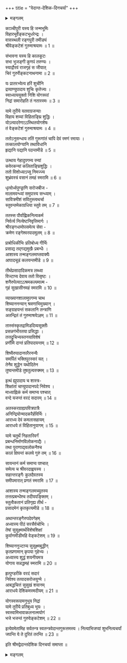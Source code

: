 +++
title = "वेदान्त-देशिक-दिनचर्या"
+++

<details><summary>मङ्गलम्</summary>

श्रीः  
श्रीमते रामानुजाय नमः  
श्रीमते निगमान्तमहादेशिकाय नमः  

श्रीकुमारवरददेशिक विरचिता  
श्रीमद्वेदान्तदेशिक दिनचर्या ॥

श्रीमान् वेङ्कटनाथार्यः कवितार्किककेसरी ।  
वेदान्ताचार्यवर्यो मे सन्निधत्तां सदा हृदि ॥  
श्रीमल्लक्ष्मण योगीन्द्र सिद्धान्त विजयध्वजम्   ।
विश्वामित्र कुलोद्भूतं वरदार्यमहं भजे ॥  
</details>


काञ्चीपुरी यस्य हि जन्मभूमिः  
विहारभूर्वेङ्कटभूधरेन्द्रः ।  
वासस्थली रङ्गपुरी तमीड्यं  
श्रीवेङ्कटेशं गुरुमाश्रयामः ॥ 1 ॥
  
संभावना यस्य हि कालकूटः  
सभा भुजङ्गी कुणपं तरुण्यः ।  
स्याद्रौरवं राजगृहं स जीयात्  
चिरं गुरुर्वेङ्कटनाथनामा ॥ 2 ॥

यः प्रातरभ्येत्य हरिं शुचीनि  
द्रव्याण्युपादाय शुचिः कृतेज्यः ।  
स्वाध्याययुक्तो निशि योगरूपां  
निद्रां समारोहति तं नतास्स्मः ॥ 3 ॥

यामे तुरीये यतवाग्रजन्याः  
विहाय शय्यां विहिताङ्घ्रि शुद्धिः ।  
योऽत्यादरेणाऽऽस्थितयोगशेषः  
तं वेङ्कटेशं गुरुमाश्रयामः ॥ 4 ॥
  

  

ततोऽनुसन्धाय ततिं गुरूणांतं चापि देवं रमणं रमायाः ।  
तत्कालयोग्यानि तथाविधानि  
हृद्यानि पद्यानि पठन्तमीडे ॥ 5 ॥
  
उत्थाय गेहादुपगम्य रम्यां  
कवेरकन्यां कलिताङ्घ्रिशुद्धिः ।  
ततो विशोध्याऽप्सु निमज्ज्य  
शुभ्रंवस्त्रं वसानं तमहं स्मरामि ॥ 6 ॥
  
धृत्वोर्ध्वपुण्ड्राणि सरोजबीज -  
मालामवन्ध्यां समुपास्य सन्ध्याम् ।  
सावित्रमीशं सवितुस्त्वथर्चा  
स्तुवन्तमेकाग्रधिया स्तुवे तम् ॥ 7 ॥
  
ततस्स पौर्वाह्णिकनित्यकर्म  
निर्वर्त्य नित्येष्टनिवृत्तिमार्गः ।  
श्रीरङ्गधामोपसमेत्य सेवा -  
क्रमेण रङ्गेश्वरपादमूलम् ॥ 8 ॥
  
प्राबोधिकीभिः प्रतिबोध्य गीर्भिः  
प्रसाद्य तद्गद्यमुखैः प्रबन्धैः ।  
आशास्य तन्मङ्गलमाप्तवाक्यैः  
आपादचूडं कलयन्तमीडे ॥ 9 ॥
  
तीर्थप्रसादादिकमत्र लब्ध्वा  
विज्टाप्य देवाय ततो विसृष्टः ।  
शनैरुपेत्याऽऽश्रमकल्पमात्म -  
गृहं सुखासीनमहं स्मरामि ॥ 10 ॥
  

  

  
व्याख्यानशालामुपगम्य चाथ  
शिष्याननन्यान् श्रवणाभिमुख्यान् ।  
सङ्ग्राहयन्तं सकलानि तन्त्राणि  
अतन्द्रितं तं गुरुमाश्रयेऽहम् ॥ 11 ॥
  
तास्संस्कृतद्रामिडदिव्यसूक्तीः  
प्रसन्नगंभीरतया प्रसिद्धाः ।  
तत्तद्रुचिभ्यस्तनयाविशेषं  
प्रणौमि दान्तं प्रतिपादयन्तम् ॥ 12 ॥
  
शिष्यैरुपादानपरैरनन्यैः  
समर्पितं भक्तिपुरस्सरं यत् ।  
तेनैव शुद्धेन यथोदितेन  
तुष्यन्तमीडे तुषतुल्यरुक्मम् ॥ 13 ॥
  
इत्थं ह्युपादाय च शास्त्र-  
शिक्षांतां चाप्युपादानपदे निवेश्य ।  
माध्याह्निकं कर्म समाप्य पश्चात्  
वन्दे यजन्तं वरदं सदारम् ॥ 14 ॥
  
अतस्करग्राह्यपवित्रपात्रैः  
अनिन्द्रियोन्मादकरैर्हविर्भिः ।  
आराध्य देवं कमलासहायम्  
आराधये तं विहितानुयागम् ॥ 15 ॥
  
यामे चतुर्थे निहतारिवर्गं  
प्रबन्धनिर्माणविलोकनाद्यैः ।  
तथा पुराणाद्यवलोकनैश्च  
कालं क्षिपन्तं कलये गुरुं तम् ॥ 16 ॥

सायन्तनं कर्म समाप्य पश्चात्  
समेत्य च श्रीवरदाह्वयस्य ।  
सहान्तरङ्गैः कुलदैवतस्य  
समीपमारात् प्रणतं स्मरामि ॥ 17 ॥
  
आशास्य तन्मङ्गलमच्युतस्य  
तत्तत्प्रबन्धैश्च तदीयपङ्क्तिम् ।  
स्तुत्वैकतानं प्रतिगृह्य तीर्थ -  
प्रसादमेनं कृतकृत्यमीडे ॥ 18 ॥
  
अथान्तरङ्गैरुपदेवगेहम्  
अध्यास्य पीठं सरसैर्वचोभिः ।  
तेषां सुसूक्ष्मार्थविशेषशिक्षां  
कुर्वाणमीडीमहि वेङ्कटेशम् ॥ 19 ॥
  
शिष्याननुज्टाप्य सुसूक्ष्मबुद्धीन्  
कृतप्रणामान् कृपया गृहेभ्यः ।  
अध्यास्य शुद्धं शयनीयमत्र  
योगाय सन्नद्धमहं स्मरामि ॥ 20 ॥
  
हृत्पुण्डरीके वरदं सदारं  
निवेश्य तत्पादसरोजयुग्मे ।  
आबद्धचित्तं सुसुखं शयानम्  
आराधये देशिकमस्मदीयम् ॥ 21 ॥
  
योगस्वरूपामनुभूय निद्रां  
यामे तुरीये प्रतिबुध्य भूयः ।  
स्वस्वामिभावाकलनात्मयोगं  
भजे भजन्तं गुरुवेङ्कटेशम् ॥ 22 ॥
  

इत्येवमेतामिह सर्वतन्त्र
स्वतन्त्रवेदान्तगुरूत्तमस्य ।
नित्याभिजप्यां शुभनित्यचर्यां  
जपन्ति ये ते दुरितं तरन्ति ॥ 23 ॥ 

इति श्रीमद्वेदान्तदेशिक दिनचर्या समाप्ता ॥

<details><summary>मङ्गलम्</summary>

कवितार्किकसिंहाय कल्याणगुणशालिने ।  
श्रीमते वेङ्कटेशाय वेदान्तगुरवे नमः ॥
</details>
